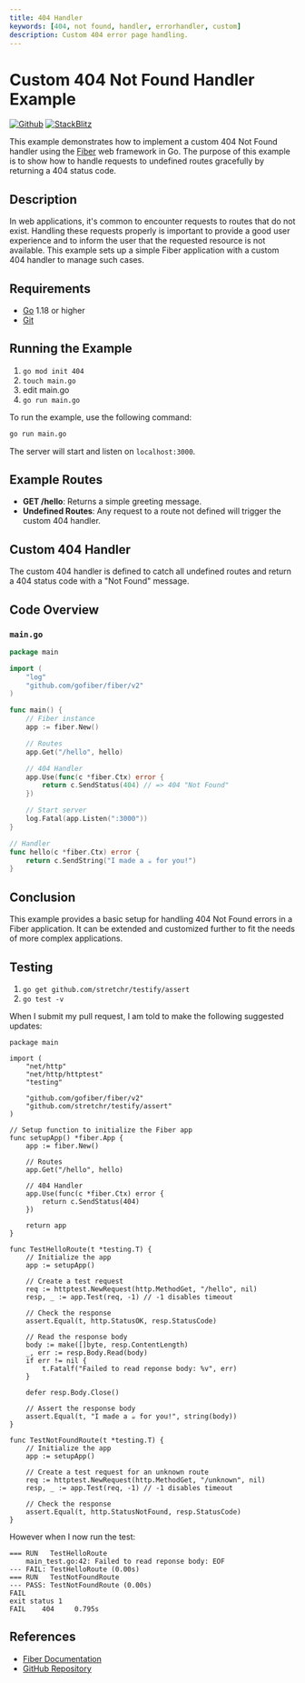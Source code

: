 ```yaml
---
title: 404 Handler
keywords: [404, not found, handler, errorhandler, custom]
description: Custom 404 error page handling.
---
```


# Custom 404 Not Found Handler Example

[![Github](https://img.shields.io/static/v1?label=&message=Github&color=2ea44f&style=for-the-badge&logo=github)](https://github.com/gofiber/recipes/tree/master/404-handler) [![StackBlitz](https://img.shields.io/static/v1?label=&message=StackBlitz&color=2ea44f&style=for-the-badge&logo=StackBlitz)](https://stackblitz.com/github/gofiber/recipes/tree/master/404-handler)

This example demonstrates how to implement a custom 404 Not Found handler using the [Fiber](https://gofiber.io) web framework in Go. The purpose of this example is to show how to handle requests to undefined routes gracefully by returning a 404 status code.

## Description

In web applications, it's common to encounter requests to routes that do not exist. Handling these requests properly is important to provide a good user experience and to inform the user that the requested resource is not available. This example sets up a simple Fiber application with a custom 404 handler to manage such cases.

## Requirements

- [Go](https://golang.org/dl/) 1.18 or higher
- [Git](https://git-scm.com/downloads)

## Running the Example


1. `go mod init 404`
2. `touch main.go`
3. edit main.go
4. `go run main.go`


To run the example, use the following command:
```bash
go run main.go
```

The server will start and listen on `localhost:3000`.

## Example Routes

- **GET /hello**: Returns a simple greeting message.
- **Undefined Routes**: Any request to a route not defined will trigger the custom 404 handler.

## Custom 404 Handler

The custom 404 handler is defined to catch all undefined routes and return a 404 status code with a "Not Found" message.

## Code Overview

### `main.go`

```go
package main

import (
    "log"
    "github.com/gofiber/fiber/v2"
)

func main() {
    // Fiber instance
    app := fiber.New()

    // Routes
    app.Get("/hello", hello)

    // 404 Handler
    app.Use(func(c *fiber.Ctx) error {
        return c.SendStatus(404) // => 404 "Not Found"
    })

    // Start server
    log.Fatal(app.Listen(":3000"))
}

// Handler
func hello(c *fiber.Ctx) error {
    return c.SendString("I made a ☕ for you!")
}
```

## Conclusion

This example provides a basic setup for handling 404 Not Found errors in a Fiber application. It can be extended and customized further to fit the needs of more complex applications.



## Testing

1. `go get github.com/stretchr/testify/assert`
2. `go test -v`



When I submit my pull request, I am told to make the following suggested updates:

```
package main

import (
	"net/http"
	"net/http/httptest"
	"testing"

	"github.com/gofiber/fiber/v2"
	"github.com/stretchr/testify/assert"
)

// Setup function to initialize the Fiber app
func setupApp() *fiber.App {
	app := fiber.New()

	// Routes
	app.Get("/hello", hello)

	// 404 Handler
	app.Use(func(c *fiber.Ctx) error {
		return c.SendStatus(404)
	})

	return app
}

func TestHelloRoute(t *testing.T) {
	// Initialize the app
	app := setupApp()

	// Create a test request
	req := httptest.NewRequest(http.MethodGet, "/hello", nil)
	resp, _ := app.Test(req, -1) // -1 disables timeout

	// Check the response
	assert.Equal(t, http.StatusOK, resp.StatusCode)

	// Read the response body
	body := make([]byte, resp.ContentLength)
	_, err := resp.Body.Read(body)
	if err != nil {
		t.Fatalf("Failed to read reponse body: %v", err)
	}
	
	defer resp.Body.Close()

	// Assert the response body
	assert.Equal(t, "I made a ☕ for you!", string(body))
}

func TestNotFoundRoute(t *testing.T) {
	// Initialize the app
	app := setupApp()

	// Create a test request for an unknown route
	req := httptest.NewRequest(http.MethodGet, "/unknown", nil)
	resp, _ := app.Test(req, -1) // -1 disables timeout

	// Check the response
	assert.Equal(t, http.StatusNotFound, resp.StatusCode)
}
```

However when I now run the test:


```
=== RUN   TestHelloRoute
    main_test.go:42: Failed to read reponse body: EOF
--- FAIL: TestHelloRoute (0.00s)
=== RUN   TestNotFoundRoute
--- PASS: TestNotFoundRoute (0.00s)
FAIL
exit status 1
FAIL    404     0.795s
```


## References

- [Fiber Documentation](https://docs.gofiber.io)
- [GitHub Repository](https://github.com/gofiber/fiber)




